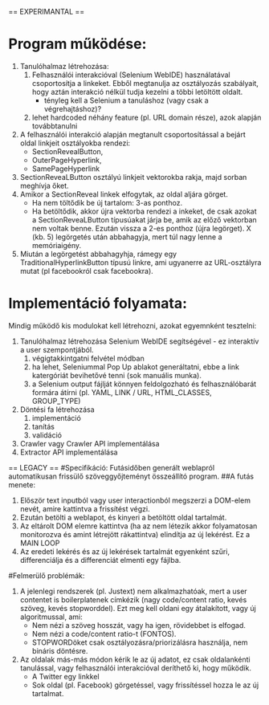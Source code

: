 == EXPERIMANTAL ==

# Program működése:
1. Tanulóhalmaz létrehozása:
    1. Felhasználói interakcióval (Selenium WebIDE) használatával csoportosítja a linkeket. Ebből megtanulja az osztályozás szabályait, hogy aztán interakció nélkül tudja kezelni a többi letöltött oldalt.
        * tényleg kell a Selenium a tanuláshoz (vagy csak a végrehajtáshoz)?
    2. lehet hardcoded néhány feature (pl. URL domain része), azok alapján továbbtanulni
2. A felhasználói interakció alapján megtanult csoportosítással a bejárt oldal linkjeit osztályokba rendezi: 
    * SectionRevealButton, 
    * OuterPageHyperlink, 
    * SamePageHyperlink
3. SectionReveaLButton osztályú linkjeit vektorokba rakja, majd sorban meghívja őket.
4. Amikor a SectionReveal linkek elfogytak, az oldal aljára görget. 
    * Ha nem töltődik be új tartalom: 3-as ponthoz.
    * Ha betöltődik, akkor újra vektorba rendezi a inkeket, de csak azokat a SectionReveaLButton típusúakat járja be, amik az előző vektorban nem voltak benne. Ezután vissza a 2-es ponthoz (újra legörget). X (kb. 5) legörgetés után abbahagyja, mert túl nagy lenne a memóriaigény.
5.  Miután a legörgetést abbahagyhja, rámegy egy TraditionalHyperlinkButton típusú linkre, ami ugyanerre az URL-osztályra mutat (pl facebookról csak facebookra).

# Implementáció folyamata:
Mindig működő kis modulokat kell létrehozni, azokat egyemnként tesztelni:
1. Tanulóhalmaz létrehozása Selenium WebIDE segítségével - ez interaktív a user szempontjából.
    1. végigtakkintgatni felvétel módban
    2. ha lehet, Seleniummal Pop Up ablakot generáltatni, ebbe a link katergóriát bevihetővé tenni (sok manuális munka).
    3. a Selenium output fájlját könnyen feldolgozható és felhasználóbarát formára átírni (pl. YAML, LINK / URL, HTML_CLASSES, GROUP_TYPE)
2. Döntési fa létrehozása
    1. implementáció
    2. tanítás
    3. validáció
3. Crawler vagy Crawler API implementálása
4. Extractor API implementálása




== LEGACY ==
#Specifikáció:
Futásidőben generált weblapról automatikusan frissülő szöveggyőjteményt összeállító program.
##A futás menete:
1. Először text inputból vagy user interactionból megszerzi a DOM-elem nevét, amire kattintva a frissítést végzi.
2. Ezután betölti a weblapot, és kinyeri a betöltött oldal tartalmát.
3. Az eltárolt DOM elemre kattintva (ha az nem létezik akkor folyamatosan monitorozva és amint létrejött rákattintva) elindítja az új lekérést. Ez a MAIN LOOP
4. Az eredeti lekérés és az új lekérések tartalmát egyenként szűri, differenciálja és a differenciát elmenti egy fájlba.

#Felmerülő problémák:
1. A jelenlegi rendszerek (pl. Justext) nem alkalmazhatóak, mert a user contentet is boilerplatenek címkézik (nagy code/content ratio, kevés szöveg, kevés stopworddel). Ezt meg kell oldani egy átalakított, vagy új algoritmussal, ami:
    * Nem nézi a szöveg hosszát, vagy ha igen, rövidebbet is elfogad.
    * Nem nézi a code/content ratio-t (FONTOS).
    * STOPWORDöket csak osztályozásra/priorizálásra használja, nem bináris döntésre.
2. Az oldalak más-más módon kérik le az új adatot, ez csak oldalankénti tanulással, vagy felhasználói interakcióval deríthető ki, hogy működik.
    * A Twitter egy linkkel
    * Sok oldal (pl. Facebook) görgetéssel, vagy frissítéssel hozza le az új tartalmat.

